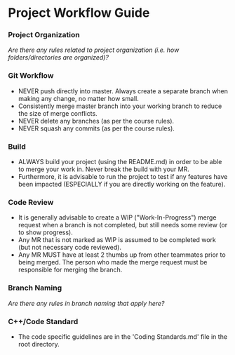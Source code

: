# Project Workflow Guide

### Project Organization
*Are there any rules related to project organization (i.e. how folders/directories are organized)?*

### Git Workflow
* NEVER push directly into master. Always create a separate branch when making any change, no matter how small.
* Consistently merge master branch into your working branch to reduce the size of merge conflicts.
* NEVER delete any branches (as per the course rules).
* NEVER squash any commits (as per the course rules).

### Build
* ALWAYS build your project (using the README.md) in order to be able to merge your work in. Never break the build with your MR.
* Furthermore, it is advisable to run the project to test if any features have been impacted (ESPECIALLY if you are directly working on the feature).

### Code Review
* It is generally advisable to create a WIP ("Work-In-Progress") merge request when a branch is not completed, but still needs some review (or to show progress).
* Any MR that is not marked as WIP is assumed to be completed work (but not necessary code reviewed).
* Any MR MUST have at least 2 thumbs up from other teammates prior to being merged. The person who made the merge request must be responsible for merging the branch.

### Branch Naming
*Are there any rules in branch naming that apply here?*

### C++/Code Standard
* The code specific guidelines are in the 'Coding Standards.md' file in the root directory.